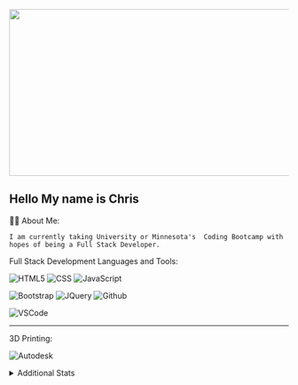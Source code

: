 <div align="center">
  <img src="https://media.giphy.com/media/dWesBcTLavkZuG35MI/giphy.gif" width="600" height="300"/>
</div>

## Hello My name is Chris

:technologist:  About Me:

    I am currently taking University or Minnesota's  Coding Bootcamp with hopes of being a Full Stack Developer.


Full Stack Development Languages and Tools:

![HTML5](https://img.shields.io/badge/HTML5-E34F26?style=plastic&logo=html5&logoColor=white)
![CSS](https://img.shields.io/badge/CSS3-1572B6?style=plastic&logo=css3&logoColor=white)
![JavaScript](https://img.shields.io/badge/-JavaScript-F7DF1E?style=plastic&logo=Javascript&logoColor=white)

![Bootstrap](https://img.shields.io/badge/Bootstrap-563D7C?plastic&logo=bootstrap&logoColor=white)
![JQuery](https://img.shields.io/badge/jQuery-0769AD?plastic&logo=jquery&logoColor=white)
![Github](https://img.shields.io/badge/GitHub-100000?plastic&logo=github&logoColor=white)

![VSCode](https://img.shields.io/badge/VSCode-007ACC?plastic&logo=visualstudiocode&logoColor=white)
***
3D Printing:

![Autodesk](https://img.shields.io/badge/-Fusion%20360-0696D7?style=plastic&logo=autodesk&logoColor=white)
<details>
<summary>
Additional Stats
</summary>

![Your Repository's Stats](https://github-readme-stats.vercel.app/api?username=Wizzle13&theme=blue-green&show_icons=true)

[![Top Langs](https://github-readme-stats.vercel.app/api/top-langs/?username=wizzle13&theme=blue-green&langs_count=8)](https://github.com/anuraghazra/github-readme-stats)

![Profile View Counter](https://komarev.com/ghpvc/?username=Wizzle13)




</details>

